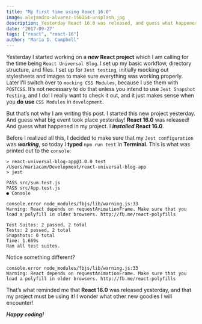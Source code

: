 ```yaml
---
title: "My first time using React 16.0"
image: alejandro-alvarez-150154-unsplash.jpg
description: Yesterday React 16.0 was released, and guess what happened to my project.
date: '2017-09-27'
tags: ["react", "react-16"]
author: "Maria D. Campbell"
---
```


Yesterday I started working on a ***new*** **React project** which I am calling for the time being `React Universal Blog`. I set up my basic workflow, directory structure, and files. I set up for `Jest testing`, initially mocking out stylesheets and images to make sure everything was working properly. Later I’ll switch over to `mocking CSS Modules`, because I use them with `POSTCSS`. It’s not necessary to do that unless you intend to use `Jest Snapshot Testing`, and I do! I really want to check it out, and it just makes sense when you **do** **use** `CSS Modules` in `development`.

But that’s not why I am writing this post. I started this new project yesterday. And guess what big event took place yesterday! **React 16.0** was released! And guess what happened in my project. I ***installed*** **React 16.0**.

Before I realized all this, I decided to make sure that my `Jest configuration` was ***working***, so today I **typed** `npm run test` in **Terminal**. This is what was printed out to the `console`:

```shell
> react-universal-blog-app@1.0.0 test /Users/mariacam/Development/react-universal-blog-app
> jest

PASS src/sum.test.js
PASS src/App.test.js
● Console

console.error node_modules/fbjs/lib/warning.js:33
Warning: React depends on requestAnimationFrame. Make sure that you load a polyfill in older browsers. http://fb.me/react-polyfills

Test Suites: 2 passed, 2 total
Tests: 2 passed, 2 total
Snapshots: 0 total
Time: 1.669s
Ran all test suites.
```

Notice something different?

```shell
console.error node_modules/fbjs/lib/warning.js:33
Warning: React depends on requestAnimationFrame. Make sure that you load a polyfill in older browsers. http://fb.me/react-polyfills
```

That’s what reminded me that **React 16.0** was released yesterday, and that my project must be using it! I wonder what other new goodies I will encounter!

***Happy coding!***